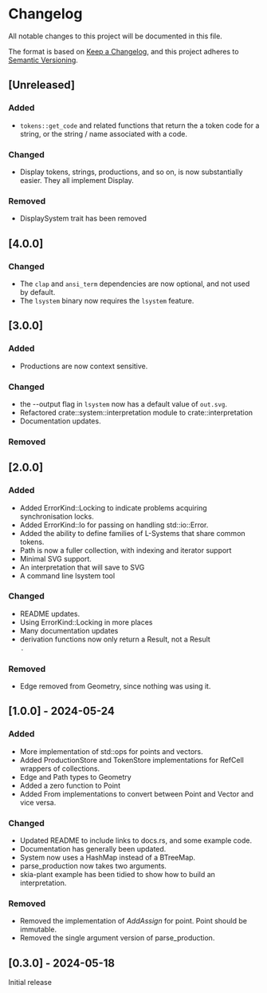 # Changelog

All notable changes to this project will be documented in this file.

The format is based on [Keep a Changelog](https://keepachangelog.com/en/1.1.0/),
and this project adheres to [Semantic Versioning](https://semver.org/spec/v2.0.0.html).

## [Unreleased]

### Added

* `tokens::get_code` and related functions that return the a token code 
  for a string, or the string / name associated with a code.

### Changed

* Display tokens, strings, productions, and so on, is now substantially easier. They all implement 
  Display.

### Removed

* DisplaySystem trait has been removed
 

## [4.0.0]

### Changed

* The `clap` and `ansi_term` dependencies are now optional, and not used by default.
* The `lsystem` binary now requires the `lsystem` feature. 

## [3.0.0]

### Added
* Productions are now context sensitive. 

### Changed
* the --output flag in `lsystem` now has a default value of `out.svg`.
* Refactored crate::system::interpretation module to crate::interpretation 
* Documentation updates.

### Removed

## [2.0.0]

### Added
- Added ErrorKind::Locking to indicate problems acquiring synchronisation locks.
- Added ErrorKind::Io for passing on handling std::io::Error.
- Added the ability to define families of L-Systems that share common tokens.
- Path is now a fuller collection, with indexing and iterator support
- Minimal SVG support. 
- An interpretation that will save to SVG
- A command line lsystem tool

### Changed
- README updates.
- Using ErrorKind::Locking in more places
- Many documentation updates
- derivation functions now only return a Result, not a Result<Option>.

### Removed
- Edge removed from Geometry, since nothing was using it. 

## [1.0.0] - 2024-05-24

### Added

- More implementation of std::ops for points and vectors.
- Added ProductionStore and TokenStore implementations for RefCell wrappers of collections.
- Edge and Path types to Geometry
- Added a zero function to Point
- Added From implementations to convert between Point and Vector and vice versa. 

### Changed

- Updated README to include links to docs.rs, and some example code. 
- Documentation has generally been updated.
- System now uses a HashMap instead of a BTreeMap.
- parse_production now takes two arguments.
- skia-plant example has been tidied to show how to build
  an interpretation.

### Removed

- Removed the implementation of *AddAssign* for point. Point should be immutable.
- Removed the single argument version of parse_production.

## [0.3.0] - 2024-05-18

Initial release
